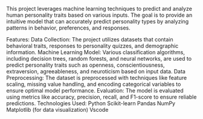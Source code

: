 This project leverages machine learning techniques to predict and analyze human personality traits based on various inputs. The goal is to provide an intuitive model that can accurately predict personality types by analyzing patterns in behavior, preferences, and responses.

Features:
Data Collection: The project utilizes datasets that contain behavioral traits, responses to personality quizzes, and demographic information.
Machine Learning Model: Various classification algorithms, including decision trees, random forests, and neural networks, are used to predict personality traits such as openness, conscientiousness, extraversion, agreeableness, and neuroticism based on input data.
Data Preprocessing: The dataset is preprocessed with techniques like feature scaling, missing value handling, and encoding categorical variables to ensure optimal model performance.
Evaluation: The model is evaluated using metrics like accuracy, precision, recall, and F1-score to ensure reliable predictions.
Technologies Used:
Python
Scikit-learn
Pandas
NumPy
Matplotlib (for data visualization)
Vscode
